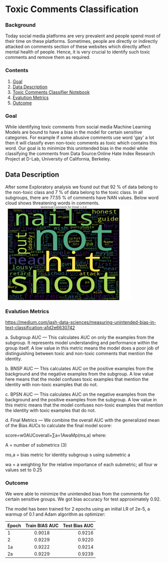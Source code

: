 # Toxic Comments Classification

### Background
Today social media platforms are very prevalent and people spend most of their time on these platforms. Sometimes, people are directly or indirectly attacked on comments section of these websites which directly affect mental health of people. Hence, it is very crucial to identify such toxic comments and remove them as required.

### Contents
1. [Goal](#goal)
2. [Data Description](#data-description)
3. <a href='https://github.com/karishmachauhan/ToxicCommentsClassification/blob/main/LSTMandGRU.ipynb'>Toxic Comments Classifier Notebook</a>
4. [Evalution Metrics](#Evalution_Metrics)
5. [Outcome](#outcome)


### Goal
While identifying toxic comments from social media Machine Learning Models are bound to have a bias in the model for certain sensitive categories. For example if some abusive comments use word 'gay' a lot then it will classify even non-toxic comments as toxic which contains this word. Our goal is to minimize this unintended bias in the model while classifying the comments from Data Source:Online Hate Index Research Project at D-Lab, University of California, Berkeley.

## Data Description
After some Exploratory analysis we found out that 92 % of data belong to the non-toxic class and 7 % of data belong to the toxic class. In all subgroups, there are 77.55 % of comments have NAN values. Below word cloud shows threatening words in comments.<br>
<img src='https://github.com/karishmachauhan/ToxicCommentsClassification/blob/main/Screen%20Shot%202022-06-29%20at%207.40.47%20PM.png' alt='Word Cloud' height="300" width="400">


### Evalution Metrics
https://medium.com/jash-data-sciences/measuring-unintended-bias-in-text-classification-a1d2e6630742

a. Subgroup AUC — This calculates AUC on only the examples from the subgroup. It represents model understanding and performance within the group itself. A low value in this metric means the model does a poor job of distinguishing between toxic and non-toxic comments that mention the identity.

b. BNSP AUC — This calculates AUC on the positive examples from the background and the negative examples from the subgroup. A low value here means that the model confuses toxic examples that mention the identity with non-toxic examples that do not.

c. BPSN AUC — This calculates AUC on the negative examples from the background and the positive examples from the subgroup. A low value in this metric means that the model confuses non-toxic examples that mention the identity with toxic examples that do not.

d. Final Metrics — We combine the overall AUC with the generalized mean of the Bias AUCs to calculate the final model score:

score=w0AUCoverall+∑a=1AwaMp(ms,a) where:

A = number of submetrics (3)

ms,a = bias metric for identity subgroup s using submetric a

wa = a weighting for the relative importance of each submetric; all four w values set to 0.25


### Outcome
We were able to minimize the unintended bias from the comments for certain sensitive groups. We got bias accuracy for test approximately 0.92.

The model has been trained for 2 epochs using an initial LR of 2e-5, a warmup of 0.1 and Adam algorithm as optimizer:


| Epoch        | Train BIAS AUC          | Test Bias AUC  |
| ------------- |:-------------:| -----:|
| 1      | 0.9018 |0.9216|
| 2       | 0.9229      |    0.9220 |
| 1a |0.9222|    0.9214 |
| 2a |  0.9229     |     0.9239 |



